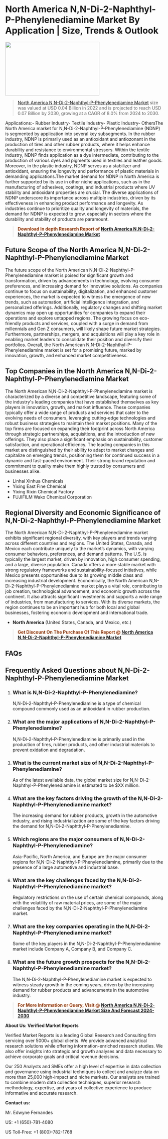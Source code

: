 <p><h1>North America N,N-Di-2-Naphthyl-P-Phenylenediamine Market By Application | Size, Trends & Outlook</h1><p><img class="aligncenter size-medium wp-image-105565" src="https://ffe5etoiles.com/wp-content/uploads/2025/01/MST7-300x171.png" alt="" width="300" height="171" /></p><blockquote><p><a href="https://www.verifiedmarketreports.com/download-sample/?rid=398224&utm_source=Github-NA&utm_medium=361" target="_blank">North America N,N-Di-2-Naphthyl-P-Phenylenediamine Market</a> size was valued at USD 0.04 Billion in 2022 and is projected to reach USD 0.07 Billion by 2030, growing at a CAGR of 8.0% from 2024 to 2030.</p></blockquote>Applications:- Rubber Industry- Textile Industry- Plastic Industry- OthersThe North America market for N,N-Di-2-Naphthyl-P-Phenylenediamine (NDNP) is segmented by application into several key subsegments. In the rubber industry, NDNP is primarily used as an antioxidant and antiozonant in the production of tires and other rubber products, where it helps enhance durability and resistance to environmental stressors. Within the textile industry, NDNP finds application as a dye intermediate, contributing to the production of various dyes and pigments used in textiles and leather goods. Moreover, in the plastic industry, NDNP serves as a stabilizer and antioxidant, ensuring the longevity and performance of plastic materials in demanding applications.The market demand for NDNP in North America is further supported by its use in other niche applications, such as in the manufacturing of adhesives, coatings, and industrial products where UV stability and antioxidant properties are crucial. The diverse applications of NDNP underscore its importance across multiple industries, driven by its effectiveness in enhancing product performance and longevity. As industries continue to prioritize quality and longevity of materials, the demand for NDNP is expected to grow, especially in sectors where the durability and stability of products are paramount.</p><blockquote><p><span style="color: #993300;"><strong>Download In depth Research Report of <a href="https://www.verifiedmarketreports.com/download-sample/?rid=398224&utm_source=Github-NA&utm_medium=361">North America N,N-Di-2-Naphthyl-P-Phenylenediamine Market</a></strong></span></p></blockquote><h2>Future Scope of the North America N,N-Di-2-Naphthyl-P-Phenylenediamine Market</h2><p>The future scope of the North American N,N-Di-2-Naphthyl-P-Phenylenediamine market is poised for significant growth and transformation, driven by advancements in technology, evolving consumer preferences, and increasing demand for innovative solutions. As companies continue to focus on sustainability, digitalization, and enhanced customer experiences, the market is expected to witness the emergence of new trends, such as automation, artificial intelligence integration, and personalized offerings. Additionally, regulatory changes and shifting market dynamics may open up opportunities for companies to expand their operations and explore untapped regions. The growing focus on eco-friendly products and services, coupled with a surge in demand from millennials and Gen Z consumers, will likely shape future market strategies. Furthermore, partnerships, mergers, and acquisitions will play a key role in enabling market leaders to consolidate their position and diversify their portfolios. Overall, the North American N,N-Di-2-Naphthyl-P-Phenylenediamine market is set for a promising future, marked by innovation, growth, and enhanced market competitiveness.</p><h2>Top Companies in the North America N,N-Di-2-Naphthyl-P-Phenylenediamine Market</h2><p>The North American N,N-Di-2-Naphthyl-P-Phenylenediamine market is characterized by a diverse and competitive landscape, featuring some of the industry's leading companies that have established themselves as key players in innovation, growth, and market influence. These companies typically offer a wide range of products and services that cater to the evolving needs of consumers, leveraging cutting-edge technologies and robust business strategies to maintain their market positions. Many of the top firms are focused on expanding their footprint across North America through strategic partnerships, acquisitions, and the introduction of new offerings. They also place a significant emphasis on sustainability, customer satisfaction, and operational efficiency. The leading companies in this market are distinguished by their ability to adapt to market changes and capitalize on emerging trends, positioning them for continued success in a dynamic and fast-paced environment. Their strong brand reputation and commitment to quality make them highly trusted by consumers and businesses alike.</p><p><ul><li>Linhai Xinhua Chemicals </li><li> Yixing East Fine Chemical </li><li> Yixing Rixin Chemical Factory </li><li> FUJIFILM Wako Chemical Corporation</li></ul></p><h2>Regional Diversity and Economic Significance of N,N-Di-2-Naphthyl-P-Phenylenediamine Market</h2><p>The North American N,N-Di-2-Naphthyl-P-Phenylenediamine market exhibits significant regional diversity, with key players and trends varying across different countries and regions. The United States, Canada, and Mexico each contribute uniquely to the market’s dynamics, with varying consumer behaviors, preferences, and demand patterns. The U.S. is typically the largest market, driven by innovation, high consumer spending, and a large, diverse population. Canada offers a more stable market with strong regulatory frameworks and sustainability-focused initiatives, while Mexico presents opportunities due to its growing middle class and increasing industrial development. Economically, the North American N,N-Di-2-Naphthyl-P-Phenylenediamine market plays a vital role, contributing to job creation, technological advancement, and economic growth across the continent. It also attracts significant investments and supports a wide range of industries, from manufacturing to services. With its diverse markets, the region continues to be an important hub for both local and global businesses, fostering economic development and international trade.</p><ul> <li><strong>North America</strong> (United States, Canada, and Mexico, etc.)</li></ul><blockquote><p><span style="color: #993300;"><strong>Get Discount On The Purchase Of This Report @ <a href="https://www.verifiedmarketreports.com/ask-for-discount/?rid=398224&utm_source=Github-NA&utm_medium=361">North America N,N-Di-2-Naphthyl-P-Phenylenediamine Market</a></strong></span></p></blockquote><h2>FAQs</h2><p><h2>Frequently Asked Questions about N,N-Di-2-Naphthyl-P-Phenylenediamine Market</h1><ol> <li> <h3>What is N,N-Di-2-Naphthyl-P-Phenylenediamine?</div><div></h3> <p>N,N-Di-2-Naphthyl-P-Phenylenediamine is a type of chemical compound commonly used as an antioxidant in rubber production.</p> </li> <li> <h3>What are the major applications of N,N-Di-2-Naphthyl-P-Phenylenediamine?</div><div></h3> <p>N,N-Di-2-Naphthyl-P-Phenylenediamine is primarily used in the production of tires, rubber products, and other industrial materials to prevent oxidation and degradation.</p> </li> <li> <h3>What is the current market size of N,N-Di-2-Naphthyl-P-Phenylenediamine?</div><div></h3> <p>As of the latest available data, the global market size for N,N-Di-2-Naphthyl-P-Phenylenediamine is estimated to be $XX million.</p> </li> <li> <h3>What are the key factors driving the growth of the N,N-Di-2-Naphthyl-P-Phenylenediamine market?</div><div></h3> <p>The increasing demand for rubber products, growth in the automotive industry, and rising industrialization are some of the key factors driving the demand for N,N-Di-2-Naphthyl-P-Phenylenediamine.</p> </li> <li> <h3>Which regions are the major consumers of N,N-Di-2-Naphthyl-P-Phenylenediamine?</div><div></h3> <p>Asia-Pacific, North America, and Europe are the major consumer regions for N,N-Di-2-Naphthyl-P-Phenylenediamine, primarily due to the presence of a large automotive and industrial base.</p> </li> <li> <h3>What are the key challenges faced by the N,N-Di-2-Naphthyl-P-Phenylenediamine market?</div><div></h3> <p>Regulatory restrictions on the use of certain chemical compounds, along with the volatility of raw material prices, are some of the major challenges faced by the N,N-Di-2-Naphthyl-P-Phenylenediamine market.</p> </li> <li> <h3>What are the key companies operating in the N,N-Di-2-Naphthyl-P-Phenylenediamine market?</div><div></h3> <p>Some of the key players in the N,N-Di-2-Naphthyl-P-Phenylenediamine market include Company A, Company B, and Company C.</p> </li> <li> <h3>What are the future growth prospects for the N,N-Di-2-Naphthyl-P-Phenylenediamine market?</div><div></h3> <p>The N,N-Di-2-Naphthyl-P-Phenylenediamine market is expected to witness steady growth in the coming years, driven by the increasing demand for rubber products and advancements in the automotive industry.</p> </li> <!-- Add more FAQs and answers as needed --></ol></body></html></p><blockquote><p><span style="color: #993300;"><strong>For More Information or Query, Visit @ <a href="https://www.verifiedmarketreports.com/product/n-n-di-2-naphthyl-p-phenylenediamine-market/">North America N,N-Di-2-Naphthyl-P-Phenylenediamine Market Size And Forecast 2024-2030</a></strong></span></p></blockquote><p><strong>About Us: Verified Market Reports</strong></p><p>Verified Market Reports is a leading Global Research and Consulting firm servicing over 5000+ global clients. We provide advanced analytical research solutions while offering information-enriched research studies. We also offer insights into strategic and growth analyses and data necessary to achieve corporate goals and critical revenue decisions.</p><p>Our 250 Analysts and SMEs offer a high level of expertise in data collection and governance using industrial techniques to collect and analyze data on more than 25,000 high-impact and niche markets. Our analysts are trained to combine modern data collection techniques, superior research methodology, expertise, and years of collective experience to produce informative and accurate research.</p><p><strong>Contact us:</strong></p><p>Mr. Edwyne Fernandes</p><p>US: +1 (650)-781-4080</p><p>US Toll-Free: +1 (800)-782-1768</p>
